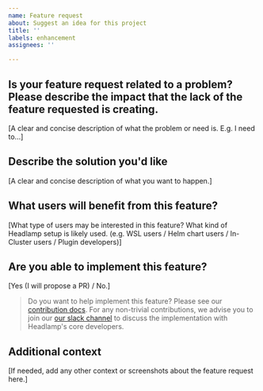 ```yaml
---
name: Feature request
about: Suggest an idea for this project
title: ''
labels: enhancement
assignees: ''

---
```


## Is your feature request related to a problem? Please describe the impact that the lack of the feature requested is creating.
[A clear and concise description of what the problem or need is. E.g. I need to...]

## Describe the solution you'd like
[A clear and concise description of what you want to happen.]

## What users will benefit from this feature?
[What type of users may be interested in this feature? What kind of Headlamp setup is likely used. (e.g. WSL users / Helm chart users / In-Cluster users / Plugin developers)]

## Are you able to implement this feature?
[Yes (I will propose a PR) / No.]
> Do you want to help implement this feature? Please see our [contribution docs](https://headlamp.dev/docs/latest/contributing). For any non-trivial contributions, we advise you to join our [our slack channel](https://kubernetes.slack.com/messages/headlamp) to discuss the implementation with Headlamp's core developers.

## Additional context
[If needed, add any other context or screenshots about the feature request here.]
